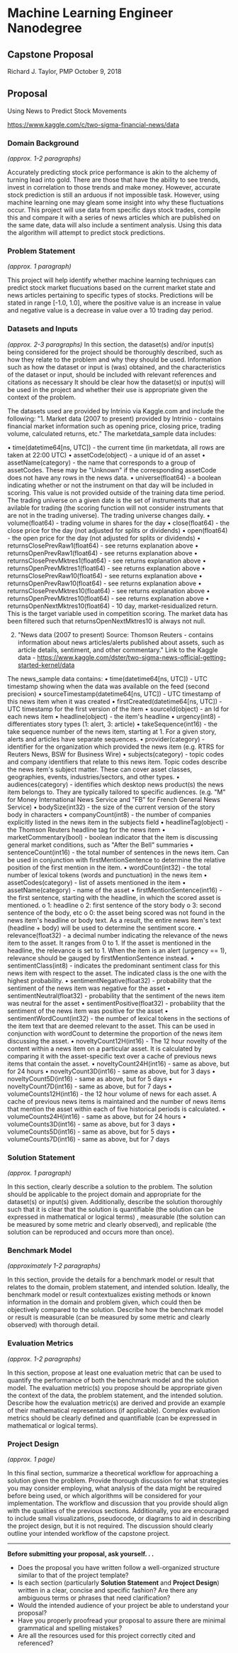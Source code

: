 # Machine Learning Engineer Nanodegree
## Capstone Proposal
Richard J. Taylor, PMP
October 9, 2018

## Proposal

Using News to Predict Stock Movements

https://www.kaggle.com/c/two-sigma-financial-news/data 


### Domain Background
_(approx. 1-2 paragraphs)_

Accurately predicting stock price performance is akin to the alchemy of turning lead into gold. There are those that have the ability to see trends, invest in correlation to those trends and make money. However, accurate stock prediction is still an arduous if not impossible task. However, using machine learning one may gleam some insight into why these fluctuations occur.
This project will use data from specific days stock trades, compile this and compare it with a series of news articles which are published on the same date, data will also include a sentiment analysis. Using this data the algorithm will attempt to predict stock predictions. 

### Problem Statement
_(approx. 1 paragraph)_

This project will help identify whether machine learning techniques can predict stock market flucuations based on the current market state and news articles pertaining to specific types of stocks. Predictions will be stated in range [-1.0, 1.0], where the positive value is an increase in value and negative value is a decrease in value over a 10 trading day period. 

### Datasets and Inputs
_(approx. 2-3 paragraphs)_
In this section, the dataset(s) and/or input(s) being considered for the project should be thoroughly described, such as how they relate to the problem and why they should be used. Information such as how the dataset or input is (was) obtained, and the characteristics of the dataset or input, should be included with relevant references and citations as necessary It should be clear how the dataset(s) or input(s) will be used in the project and whether their use is appropriate given the context of the problem.


The datasets used are provided by Intrinio via Kaggle.com and include the following: 
"1. Market data (2007 to present) provided by Intrinio - contains financial market information such as opening price, closing price, trading volume, calculated returns, etc."
The marketdata_sample data includes: 

•	time(datetime64[ns, UTC]) - the current time (in marketdata, all rows are taken at 22:00 UTC)
•	assetCode(object) - a unique id of an asset
•	assetName(category) - the name that corresponds to a group of assetCodes. These may be "Unknown" if the corresponding assetCode does not have any rows in the news data.
•	universe(float64) - a boolean indicating whether or not the instrument on that day will be included in scoring. This value is not provided outside of the training data time period. The trading universe on a given date is the set of instruments that are avilable for trading (the scoring function will not consider instruments that are not in the trading universe). The trading universe changes daily.
•	volume(float64) - trading volume in shares for the day
•	close(float64) - the close price for the day (not adjusted for splits or dividends)
•	open(float64) - the open price for the day (not adjusted for splits or dividends)
•	returnsClosePrevRaw1(float64) - see returns explanation above
•	returnsOpenPrevRaw1(float64) - see returns explanation above
•	returnsClosePrevMktres1(float64) - see returns explanation above
•	returnsOpenPrevMktres1(float64) - see returns explanation above
•	returnsClosePrevRaw10(float64) - see returns explanation above
•	returnsOpenPrevRaw10(float64) - see returns explanation above
•	returnsClosePrevMktres10(float64) - see returns explanation above
•	returnsOpenPrevMktres10(float64) - see returns explanation above
•	returnsOpenNextMktres10(float64) - 10 day, market-residualized return. This is the target variable used in competition scoring. The market data has been filtered such that returnsOpenNextMktres10 is always not null.


2. "News data (2007 to present) Source: Thomson Reuters - contains information about news articles/alerts published about assets, such as article details, sentiment, and other commentary." 
Link to the Kaggle data - https://www.kaggle.com/dster/two-sigma-news-official-getting-started-kernel/data

The news_sample data contains:
•	time(datetime64[ns, UTC]) - UTC timestamp showing when the data was available on the feed (second precision)
•	sourceTimestamp(datetime64[ns, UTC]) - UTC timestamp of this news item when it was created
•	firstCreated(datetime64[ns, UTC]) - UTC timestamp for the first version of the item
•	sourceId(object) - an Id for each news item
•	headline(object) - the item's headline
•	urgency(int8) - differentiates story types (1: alert, 3: article)
•	takeSequence(int16) - the take sequence number of the news item, starting at 1. For a given story, alerts and articles have separate sequences.
•	provider(category) - identifier for the organization which provided the news item (e.g. RTRS for Reuters News, BSW for Business Wire)
•	subjects(category) - topic codes and company identifiers that relate to this news item. Topic codes describe the news item's subject matter. These can cover asset classes, geographies, events, industries/sectors, and other types.
•	audiences(category) - identifies which desktop news product(s) the news item belongs to. They are typically tailored to specific audiences. (e.g. "M" for Money International News Service and "FB" for French General News Service)
•	bodySize(int32) - the size of the current version of the story body in characters
•	companyCount(int8) - the number of companies explicitly listed in the news item in the subjects field
•	headlineTag(object) - the Thomson Reuters headline tag for the news item
•	marketCommentary(bool) - boolean indicator that the item is discussing general market conditions, such as "After the Bell" summaries
•	sentenceCount(int16) - the total number of sentences in the news item. Can be used in conjunction with firstMentionSentence to determine the relative position of the first mention in the item.
•	wordCount(int32) - the total number of lexical tokens (words and punctuation) in the news item
•	assetCodes(category) - list of assets mentioned in the item
•	assetName(category) - name of the asset
•	firstMentionSentence(int16) - the first sentence, starting with the headline, in which the scored asset is mentioned.
o	1: headline
o	2: first sentence of the story body
o	3: second sentence of the body, etc
o	0: the asset being scored was not found in the news item's headline or body text. As a result, the entire news item's text (headline + body) will be used to determine the sentiment score.
•	relevance(float32) - a decimal number indicating the relevance of the news item to the asset. It ranges from 0 to 1. If the asset is mentioned in the headline, the relevance is set to 1. When the item is an alert (urgency == 1), relevance should be gauged by firstMentionSentence instead.
•	sentimentClass(int8) - indicates the predominant sentiment class for this news item with respect to the asset. The indicated class is the one with the highest probability.
•	sentimentNegative(float32) - probability that the sentiment of the news item was negative for the asset
•	sentimentNeutral(float32) - probability that the sentiment of the news item was neutral for the asset
•	sentimentPositive(float32) - probability that the sentiment of the news item was positive for the asset
•	sentimentWordCount(int32) - the number of lexical tokens in the sections of the item text that are deemed relevant to the asset. This can be used in conjunction with wordCount to determine the proportion of the news item discussing the asset.
•	noveltyCount12H(int16) - The 12 hour novelty of the content within a news item on a particular asset. It is calculated by comparing it with the asset-specific text over a cache of previous news items that contain the asset.
•	noveltyCount24H(int16) - same as above, but for 24 hours
•	noveltyCount3D(int16) - same as above, but for 3 days
•	noveltyCount5D(int16) - same as above, but for 5 days
•	noveltyCount7D(int16) - same as above, but for 7 days
•	volumeCounts12H(int16) - the 12 hour volume of news for each asset. A cache of previous news items is maintained and the number of news items that mention the asset within each of five historical periods is calculated.
•	volumeCounts24H(int16) - same as above, but for 24 hours
•	volumeCounts3D(int16) - same as above, but for 3 days
•	volumeCounts5D(int16) - same as above, but for 5 days
•	volumeCounts7D(int16) - same as above, but for 7 days


### Solution Statement
_(approx. 1 paragraph)_

In this section, clearly describe a solution to the problem. The solution should be applicable to the project domain and appropriate for the dataset(s) or input(s) given. Additionally, describe the solution thoroughly such that it is clear that the solution is quantifiable (the solution can be expressed in mathematical or logical terms) , measurable (the solution can be measured by some metric and clearly observed), and replicable (the solution can be reproduced and occurs more than once).

### Benchmark Model
_(approximately 1-2 paragraphs)_

In this section, provide the details for a benchmark model or result that relates to the domain, problem statement, and intended solution. Ideally, the benchmark model or result contextualizes existing methods or known information in the domain and problem given, which could then be objectively compared to the solution. Describe how the benchmark model or result is measurable (can be measured by some metric and clearly observed) with thorough detail.

### Evaluation Metrics
_(approx. 1-2 paragraphs)_

In this section, propose at least one evaluation metric that can be used to quantify the performance of both the benchmark model and the solution model. The evaluation metric(s) you propose should be appropriate given the context of the data, the problem statement, and the intended solution. Describe how the evaluation metric(s) are derived and provide an example of their mathematical representations (if applicable). Complex evaluation metrics should be clearly defined and quantifiable (can be expressed in mathematical or logical terms).

### Project Design
_(approx. 1 page)_

In this final section, summarize a theoretical workflow for approaching a solution given the problem. Provide thorough discussion for what strategies you may consider employing, what analysis of the data might be required before being used, or which algorithms will be considered for your implementation. The workflow and discussion that you provide should align with the qualities of the previous sections. Additionally, you are encouraged to include small visualizations, pseudocode, or diagrams to aid in describing the project design, but it is not required. The discussion should clearly outline your intended workflow of the capstone project.

-----------

**Before submitting your proposal, ask yourself. . .**

- Does the proposal you have written follow a well-organized structure similar to that of the project template?
- Is each section (particularly **Solution Statement** and **Project Design**) written in a clear, concise and specific fashion? Are there any ambiguous terms or phrases that need clarification?
- Would the intended audience of your project be able to understand your proposal?
- Have you properly proofread your proposal to assure there are minimal grammatical and spelling mistakes?
- Are all the resources used for this project correctly cited and referenced?
